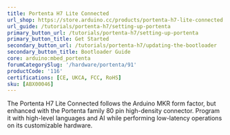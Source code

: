```yaml
---
title: Portenta H7 Lite Connected
url_shop: https://store.arduino.cc/products/portenta-h7-lite-connected
url_guide: /tutorials/portenta-h7/setting-up-portenta
primary_button_url: /tutorials/portenta-h7/setting-up-portenta
primary_button_title: Get Started
secondary_button_url: /tutorials/portenta-h7/updating-the-bootloader
secondary_button_title: Bootloader Guide
core: arduino:mbed_portenta
forumCategorySlug: '/hardware/portenta/91'
productCode: '116'
certifications: [CE, UKCA, FCC, RoHS]
sku: [ABX00046]
---
```


The Portenta H7 Lite Connected follows the Arduino MKR form factor, but enhanced with the Portenta family 80 pin high-density connector. Program it with high-level languages and AI while performing low-latency operations on its customizable hardware.